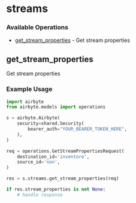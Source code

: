 # streams

### Available Operations

* [get_stream_properties](#get_stream_properties) - Get stream properties

## get_stream_properties

Get stream properties

### Example Usage

```python
import airbyte
from airbyte.models import operations

s = airbyte.Airbyte(
    security=shared.Security(
        bearer_auth="YOUR_BEARER_TOKEN_HERE",
    ),
)

req = operations.GetStreamPropertiesRequest(
    destination_id='inventore',
    source_id='non',
)

res = s.streams.get_stream_properties(req)

if res.stream_properties is not None:
    # handle response
```
